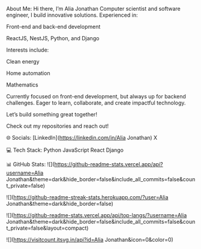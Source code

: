 About Me:
Hi there, I’m Alia Jonathan
Computer scientist and software engineer, I build innovative solutions. Experienced in:

Front-end and back-end development

ReactJS, NestJS, Python, and Django

Interests include:

Clean energy

Home automation

Mathematics

Currently focused on front-end development, but always up for backend challenges. Eager to learn, collaborate, and create impactful technology.

Let’s build something great together!

Check out my repositories and reach out!

🌐 Socials:
[LinkedIn](https://linkedin.com/in/Alia Jonathan) X

💻 Tech Stack:
Python JavaScript React Django

📊 GitHub Stats:
![](https://github-readme-stats.vercel.app/api?username=Alia Jonathan&theme=dark&hide_border=false&include_all_commits=false&count_private=false)

![](https://github-readme-streak-stats.herokuapp.com/?user=Alia Jonathan&theme=dark&hide_border=false)

![](https://github-readme-stats.vercel.app/api/top-langs/?username=Alia Jonathan&theme=dark&hide_border=false&include_all_commits=false&count_private=false&layout=compact)

![](https://visitcount.itsvg.in/api?id=Alia Jonathan&icon=0&color=0)
